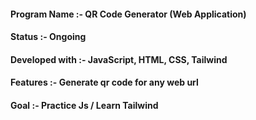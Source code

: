 
#### Program Name :- QR Code Generator (Web Application)
#### Status :- Ongoing
#### Developed with :- JavaScript, HTML, CSS, Tailwind
#### Features :- Generate qr code for any web url
#### Goal :- Practice Js / Learn Tailwind
